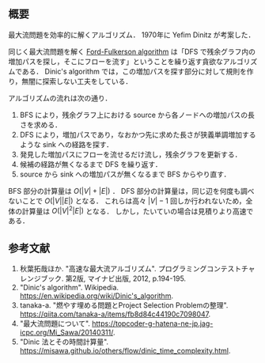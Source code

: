 ## 概要

最大流問題を効率的に解くアルゴリズム．
1970年に Yefim Dinitz が考案した．

同じく最大流問題を解く [Ford-Fulkerson algorithm](https://today2098.github.io/algorithm/src/Graph/Flow/ford_fulkerson.hpp) は「DFS で残余グラフ内の増加パスを探し，そこにフローを流す」ということを繰り返す貪欲なアルゴリズムである．
Dinic's algorithm では，この増加パスを探す部分に対して規則を作り，無闇に探索しない工夫をしている．
<!-- これにより実行オーダーは最大流値 $F$ ではなく，$|V|$ と $|E|$ に依存する． -->

アルゴリズムの流れは次の通り．

1. BFS により，残余グラフ上における source から各ノードへの増加パスの長さを求める．
1. DFS により，増加パスであり，なおかつ先に求めた長さが狭義単調増加するような sink への経路を探す．
1. 発見した増加パスにフローを流せるだけ流し，残余グラフを更新する．
1. 候補の経路が無くなるまで DFS を繰り返す．
1. source から sink への増加パスが無くなるまで BFS からやり直す．

BFS 部分の計算量は $O(|V|+|E|)$ ．
DFS 部分の計算量は，同じ辺を何度も調べないことで $O(|V||E|)$ となる．
これらは高々 $|V|-1$ 回しか行われないため，全体の計算量は $O(|V|^2|E|)$ となる．
しかし，たいていの場合は見積りより高速である．


## 参考文献

1. 秋葉拓哉ほか. "高速な最大流アルゴリズム". プログラミングコンテストチャレンジブック. 第2版, マイナビ出版, 2012, p.194-195.
1. "Dinic's algorithm". Wikipedia. <https://en.wikipedia.org/wiki/Dinic's_algorithm>.
1. tanaka-a. "燃やす埋める問題とProject Selection Problemの整理". <https://qiita.com/tanaka-a/items/fb8d84c44190c7098047>.
1. "最大流問題について". <https://topcoder-g-hatena-ne-jp.jag-icpc.org/Mi_Sawa/20140311/>.
1. "Dinic 法とその時間計算量". <https://misawa.github.io/others/flow/dinic_time_complexity.html>.
